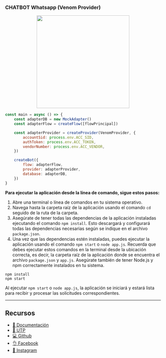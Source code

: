 ### CHATBOT Whatsapp (Venom Provider)

<p align="center">
  <img width="300" src="https://i.imgur.com/ccrIvA4.png">
</p>

```js
const main = async () => {
    const adapterDB = new MockAdapter()
    const adapterFlow = createFlow([flowPrincipal])

    const adapterProvider = createProvider(VenomProvider, {
        accountSid: process.env.ACC_SID,
        authToken: process.env.ACC_TOKEN,
        vendorNumber: process.env.ACC_VENDOR,
    })

    createBot({
        flow: adapterFlow,
        provider: adapterProvider,
        database: adapterDB,
    })
}
```

**Para ejecutar la aplicación desde la línea de comando, sigue estos pasos:**

1. Abre una terminal o línea de comandos en tu sistema operativo.
2. Navega hasta la carpeta raíz de la aplicación usando el comando `cd` seguido de la ruta de la carpeta.
3. Asegúrate de tener todas las dependencias de la aplicación instaladas ejecutando el comando `npm install`. Esto descargará y configurará todas las dependencias necesarias según se indique en el archivo `package.json`.
4. Una vez que las dependencias estén instaladas, puedes ejecutar la aplicación usando el comando `npm start` o `node app.js`.
Recuerda que debes ejecutar estos comandos en la terminal desde la ubicación correcta, es decir, la carpeta raíz de la aplicación donde se encuentra el archivo `package.json` y `app.js`. Asegúrate también de tener Node.js y npm correctamente instalados en tu sistema.

```
npm install
npm start
```

Al ejecutar ``npm start`` o ``node app.js``, la aplicación se iniciará y estará lista para recibir y procesar las solicitudes correspondientes.

---
## Recursos
- [📄 Documentación](https://github.com/JoseQuintana20/ChatBot)
- [🚀 UTP](https://www.utp.edu.co)
- [💻 Github](https://github.com/JoseQuintana20/ChatBot)
- [👌 Facebook](https://www.facebook.com/IngenieriasUTP/)
- [🎥 Instagram](https://www.instagram.com/ingenieriasutp/?)